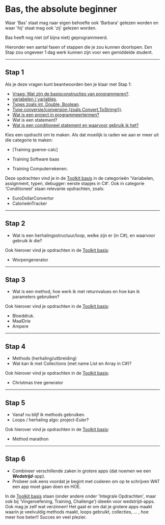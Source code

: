 # Bas, the absolute beginner
Waar 'Bas' staat mag naar eigen behoefte ook 'Barbara' gelezen worden en waar 'hij' staat mag ook 'zij' gelezen worden. 

Bas heeft nog niet (of bijna niet) geprogrammeerd. 

Hieronder een aantal fasen of stappen die je zou kunnen  doorlopen. Een Stap zou ongeveer 1 dag werk kunnen zijn voor een gemiddelde student. 

---

## Stap 1
Als je deze vragen kunt beantwoorden ben je klaar met Stap 1: 

-   [Vraag: Wat zijn de basisconstructies van programmeren?](../basic/#variabelen-assignment-typen-debugger-eerste-stapjes-in-c). 
-   [variabelen / variables](../basic/#variabelen-assignment-typen-debugger-eerste-stapjes-in-c). 
-   [Types zoals int, Double, Boolean](../basic/#variabelen-assignment-typen-debugger-eerste-stapjes-in-c). 
-   [Type conversie/conversion (zoals Convert.ToString())](../basic/#variabelen-assignment-typen-debugger-eerste-stapjes-in-c). 
-   [Wat is een project in programmeertermen?](../process/infoVisualStudioInstallatie)
-   Wat is een statement?
-   [Wat is een conditioneel statement en waarvoor gebruik ik het?](../basic/#conditioneel)

Kies een opdracht om te maken. Als dat moeilijk is raden we aan er meer uit die categorie te maken: 

+ [Training goeroe-calc]

+ Training Software baas
+ Training Computerrekenen. 

Deze opdrachten vind je in de [Toolkit basis](../basic) in de categorieën 'Variabelen, assignment, typen, debugger: eerste stapjes in C#'. Ook in categorie 'Conditioneel' staan relevante opdrachten, zoals: 
+ EuroDollarConvertor
+ CalorieënTracker

---


## Stap 2

-   Wat is een herhalingsstructuur/loop, welke zijn er (in C#), en waarvoor gebruik ik die?

Ook hierover vind je opdrachten in de  [Toolkit basis](../basic): 
+ Worpengenerator


---

## Stap 3

-   Wat is een method, hoe werk ik met returnvalues en hoe kan ik parameters gebruiken?

Ook hierover vind je opdrachten in de  [Toolkit basis](../basic): 
+ Bloeddruk. 
+ MaalDrie
+ Ampere


---

## Stap 4

-   Methods (herhaling/uitbreiding)
-   Wat kan ik met Collections (met name List en Array in C#)?

Ook hierover vind je opdrachten in de  [Toolkit basis](../basic): 
+ Christmas tree generator


---

## Stap 5

+ Vanaf nu blijf ik methods gebruiken. 
+ Loops / herhaling algo: project-Euler? 

Ook hierover vind je opdrachten in de  [Toolkit basis](../basic): 
+ Method marathon


---

## Stap 6
+ Combineer verschillende zaken in grotere apps (dat noemen we een ***Wedstrijd***-app). 
+ Probeer ook eens voordat je begint met coderen om op te schrijven WAT een app moet gaan doen en HOE. 

In de  [Toolkit basis](../basic) staan (onder andere onder 'Integrale Opdrachten', maar ook bij 'Vingeroefening, Training, Challenge') ideeën voor wedstrijd-apps. Ook mag je zelf wat verzinnen! Het gaat er om dat je grotere apps maakt waarin je veelvuldig methods maakt, loops gebruikt, collecties, ... , hoe meer hoe beter!!  Succes en veel plezier. 

